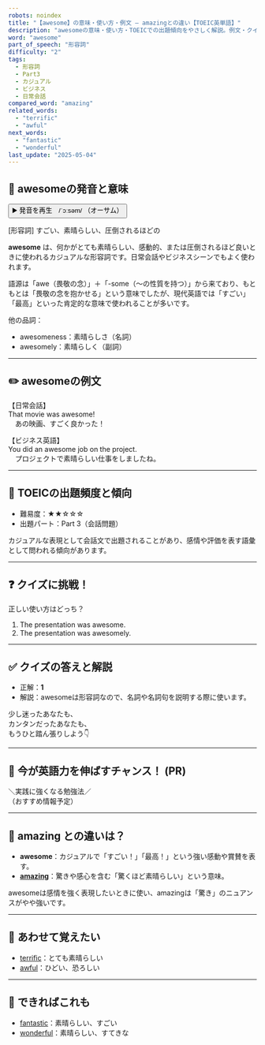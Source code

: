 ```yaml
---
robots: noindex
title: "【awesome】の意味・使い方・例文 ― amazingとの違い【TOEIC英単語】"
description: "awesomeの意味・使い方・TOEICでの出題傾向をやさしく解説。例文・クイズ付きでamazingとの違いもわかりやすく学べます。"
word: "awesome"
part_of_speech: "形容詞"
difficulty: "2"
tags:
  - 形容詞
  - Part3
  - カジュアル
  - ビジネス
  - 日常会話
compared_word: "amazing"
related_words:
  - "terrific"
  - "awful"
next_words:
  - "fantastic"
  - "wonderful"
last_update: "2025-05-04"
---
```


## 🔰 awesomeの発音と意味

<button class="play-audio" onclick="playTTS('awesome')">
  <span class="play-audio-main">
    ▶️ 発音を再生　/ˈɔːsəm/
  </span>
  <span class="play-audio-sub">
    （オーサム）
  </span>
</button>

[形容詞] すごい、素晴らしい、圧倒されるほどの

**awesome** は、何かがとても素晴らしい、感動的、または圧倒されるほど良いときに使われるカジュアルな形容詞です。日常会話やビジネスシーンでもよく使われます。

語源は「awe（畏敬の念）」＋「-some（～の性質を持つ）」から来ており、もともとは「畏敬の念を抱かせる」という意味でしたが、現代英語では「すごい」「最高」といった肯定的な意味で使われることが多いです。

他の品詞：  
- awesomeness：素晴らしさ（名詞）
- awesomely：素晴らしく（副詞）

---

## ✏️ awesomeの例文

【日常会話】  
That movie was awesome!  
　あの映画、すごく良かった！

【ビジネス英語】  
You did an awesome job on the project.  
　プロジェクトで素晴らしい仕事をしましたね。

---

## 🎯 TOEICの出題頻度と傾向

- 難易度：★★☆☆☆
- 出題パート：Part 3（会話問題）

カジュアルな表現として会話文で出題されることがあり、感情や評価を表す語彙として問われる傾向があります。

---

## ❓ クイズに挑戦！

正しい使い方はどっち？

1. The presentation was awesome.  
2. The presentation was awesomely.

---

## ✅ クイズの答えと解説

- 正解：**1**
- 解説：awesomeは形容詞なので、名詞や名詞句を説明する際に使います。

少し迷ったあなたも、  
カンタンだったあなたも、  
もうひと踏ん張りしよう👇️

---

## 🚀 今が英語力を伸ばすチャンス！ (PR)

<div class="info-center">
＼実践に強くなる勉強法／<br>  
（おすすめ情報予定）
</div>

---

## 🤔  amazing との違いは？

- **awesome**：カジュアルで「すごい！」「最高！」という強い感動や賞賛を表す。
- **[amazing](/word/amazing)**：驚きや感心を含む「驚くほど素晴らしい」という意味。

awesomeは感情を強く表現したいときに使い、amazingは「驚き」のニュアンスがやや強いです。

---

## 🧩 あわせて覚えたい

- [terrific](/word/terrific)：とても素晴らしい
- [awful](/word/awful)：ひどい、恐ろしい

---

## 📖 できればこれも

- [fantastic](/word/fantastic)：素晴らしい、すごい
- [wonderful](/word/wonderful)：素晴らしい、すてきな

<!-- cvid: aid04_bid46 -->

